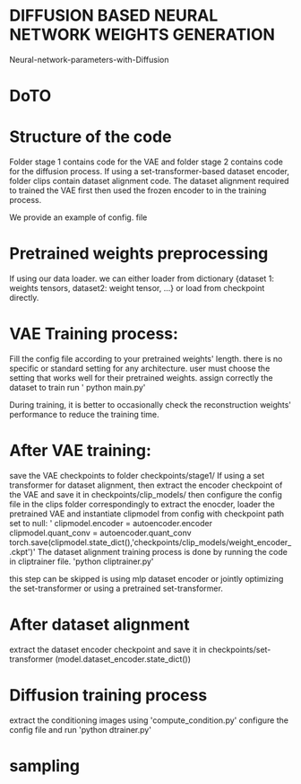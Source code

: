 # DIFFUSION BASED NEURAL NETWORK WEIGHTS GENERATION
Neural-network-parameters-with-Diffusion
# DoTO

# Structure of the code
Folder stage 1 contains code for the VAE and folder stage 2 contains code for the diffusion process. If using a set-transformer-based dataset encoder, folder clips contain dataset alignment code.
The dataset alignment required to trained the VAE first then used the frozen encoder to in the training process.

We provide an example of config. file
# Pretrained weights preprocessing
If using our data loader. we can either loader from dictionary {dataset 1: weights tensors, dataset2: weight tensor, ...} or load from checkpoint directly.
# VAE Training process:
Fill the config file according to your pretrained weights' length. there is no specific or standard setting for any architecture. user must choose the setting that works well for their pretrained weights.
assign correctly the dataset
to train run 
' python main.py'

During training, it is better to occasionally check the reconstruction weights' performance to reduce the training time.
# After VAE training:
save the VAE checkpoints to folder checkpoints/stage1/
If using a set transformer for dataset alignment, then extract the encoder checkpoint of the VAE and save it in checkpoints/clip_models/ then configure the config file in the clips folder correspondingly
to extract the enocder, loader the pretrained VAE and instantiate clipmodel from config with checkpoint path set to null:
' clipmodel.encoder = autoencoder.encoder
    clipmodel.quant_conv = autoencoder.quant_conv
    torch.save(clipmodel.state_dict(),'checkpoints/clip_models/weight_encoder_.ckpt')'
The dataset alignment training process is done by running the code in cliptrainer file.
'python cliptrainer.py'

this step can be skipped is using mlp dataset encoder or jointly optimizing the set-transformer or using a pretrained set-transformer.

# After dataset alignment
extract the dataset encoder checkpoint and save it in checkpoints/set-transformer (model.dataset_encoder.state_dict())

# Diffusion training process
extract the conditioning images using  'compute_condition.py'
configure the config file and run 
'python dtrainer.py'

# sampling
